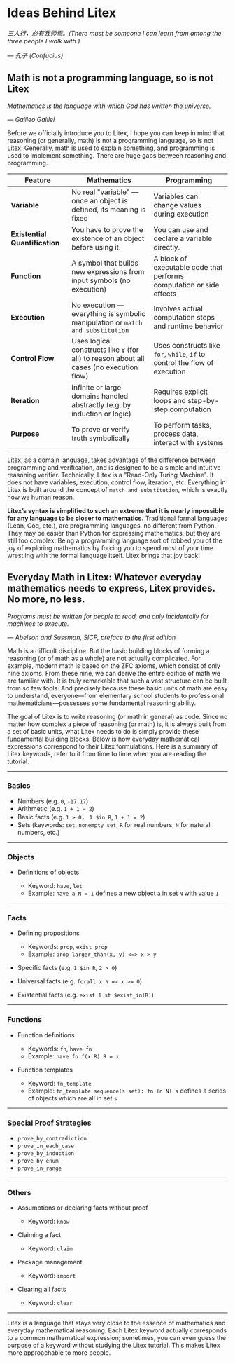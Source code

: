 # Ideas Behind Litex

_三人行，必有我师焉。(There must be someone I can learn from among the three people I walk with.)_

_— 孔子 (Confucius)_

## Math is not a programming language, so is not Litex

_Mathematics is the language with which God has written the universe._

_— Galileo Galilei_

Before we officially introduce you to Litex, I hope you can keep in mind that reasoning (or generally, math) is not a programming language, so is not Litex. Generally, math is used to explain something, and programming is used to implement something. There are huge gaps between reasoning and programming.

| Feature              | Mathematics                                                                 | Programming                                                                    |
|----------------------|------------------------------------------------------------------------------|--------------------------------------------------------------------------------|
| **Variable**          | No real "variable" — once an object is defined, its meaning is fixed        | Variables can change values during execution                                   |
| **Existential Quantification** |  You have to prove the existence of an object before using it. | You can use and declare a variable directly. |
| **Function**          | A symbol that builds new expressions from input symbols (no execution)      | A block of executable code that performs computation or side effects           |
| **Execution**         | No execution — everything is symbolic manipulation or `match and substitution`           | Involves actual computation steps and runtime behavior                         |
| **Control Flow**      | Uses logical constructs like `∀` (for all) to reason about all cases (no execution flow)        | Uses constructs like `for`, `while`, `if` to control the flow of execution     |
| **Iteration**         | Infinite or large domains handled abstractly (e.g. by induction or logic)    | Requires explicit loops and step-by-step computation                           |
| **Purpose**           | To prove or verify truth symbolically                                        | To perform tasks, process data, interact with systems                          |

Litex, as a domain language, takes advantage of the difference between programming and verification, and is designed to be a simple and intuitive reasoning verifier. Technically, Litex is a "Read-Only Turing Machine". It does not have variables, execution, control flow, iteration, etc. Everything in Litex is built around the concept of `match and substitution`, which is exactly how we human reason.

**Litex’s syntax is simplified to such an extreme that it is nearly impossible for any language to be closer to mathematics.** Traditional formal languages (Lean, Coq, etc.), are programming languages, no different from Python. They may be easier than Python for expressing mathematics, but they are still too complex. Being a programming language sort of robbed you of the joy of exploring mathematics by forcing you to spend most of your time wrestling with the formal language itself. Litex brings that joy back!

## Everyday Math in Litex: Whatever everyday mathematics needs to express, Litex provides. No more, no less.

_Programs must be written for people to read, and only incidentally for machines to execute._

_— Abelson and Sussman, SICP, preface to the first edition_

Math is a difficult discipline. But the basic building blocks of forming a reasoning (or of math as a whole) are not actually complicated. For example, modern math is based on the ZFC axioms, which consist of only nine axioms. From these nine, we can derive the entire edifice of math we are familiar with. It is truly remarkable that such a vast structure can be built from so few tools. And precisely because these basic units of math are easy to understand, everyone—from elementary school students to professional mathematicians—possesses some fundamental reasoning ability.

The goal of Litex is to write reasoning (or math in general) as code. Since no matter how complex a piece of reasoning (or math) is, it is always built from a set of basic units, what Litex needs to do is simply provide these fundamental building blocks. Below is how everyday mathematical expressions correspond to their Litex formulations. Here is a summary of Litex keywords, refer to it from time to time when you are reading the tutorial.

---

### **Basics**

* Numbers (e.g. `0`, `-17.17`)
* Arithmetic (e.g. `1 + 1 = 2`)
* Basic facts (e.g. `1 > 0`， `1 $in R`, `1 + 1 = 2`)
* Sets (keywords: `set`, `nonempty_set`, `R` for real numbers, `N` for natural numbers, etc.)

---

### **Objects**

* Definitions of objects

  * Keyword: `have`, `let`
  * Example: `have a N = 1` defines a new object `a` in set `N` with value `1`

---

### **Facts**

* Defining propositions

  * Keywords: `prop`, `exist_prop`
  * Example: `prop larger_than(x, y) <=> x > y`
* Specific facts (e.g. `1 $in R`, `2 > 0`)
* Universal facts (e.g. `forall x N => x >= 0`)
* Existential facts (e.g. `exist 1 st $exist_in(R)`)

---

### **Functions**

* Function definitions

  * Keywords: `fn`, `have fn`
  * Example: `have fn f(x R) R = x`
* Function templates

  * Keyword: `fn_template`
  * Example: `fn_template sequence(s set): fn (n N) s` defines a series of objects which are all in set `s`

---

### **Special Proof Strategies**

* `prove_by_contradiction`
* `prove_in_each_case`
* `prove_by_induction`
* `prove_by_enum`
* `prove_in_range`

---

### **Others**

* Assumptions or declaring facts without proof

  * Keyword: `know`
* Claiming a fact

  * Keyword: `claim`
* Package management

  * Keyword: `import`
* Clearing all facts

  * Keyword: `clear`

---

Litex is a language that stays very close to the essence of mathematics and everyday mathematical reasoning. Each Litex keyword actually corresponds to a common mathematical expression; sometimes, you can even guess the purpose of a keyword without studying the Litex tutorial. This makes Litex more approachable to more people.